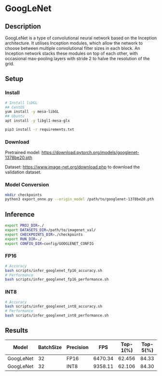 # GoogLeNet

## Description

GoogLeNet is a type of convolutional neural network based on the Inception architecture. It utilises Inception modules, which allow the network to choose between multiple convolutional filter sizes in each block. An Inception network stacks these modules on top of each other, with occasional max-pooling layers with stride 2 to halve the resolution of the grid.

## Setup

### Install

```bash
# Install libGL
## CentOS
yum install -y mesa-libGL
## Ubuntu
apt install -y libgl1-mesa-glx

pip3 install -r requirements.txt
```

### Download

Pretrained model: <https://download.pytorch.org/models/googlenet-1378be20.pth>

Dataset: <https://www.image-net.org/download.php> to download the validation dataset.

### Model Conversion

```bash
mkdir checkpoints
python3 export_onnx.py --origin_model /path/to/googlenet-1378be20.pth --output_model checkpoints/googlenet.onnx
```

## Inference

```bash
export PROJ_DIR=./
export DATASETS_DIR=/path/to/imagenet_val/
export CHECKPOINTS_DIR=./checkpoints
export RUN_DIR=./
export CONFIG_DIR=config/GOOGLENET_CONFIG
```

### FP16

```bash
# Accuracy
bash scripts/infer_googlenet_fp16_accuracy.sh
# Performance
bash scripts/infer_googlenet_fp16_performance.sh
```

### INT8

```bash
# Accuracy
bash scripts/infer_googlenet_int8_accuracy.sh
# Performance
bash scripts/infer_googlenet_int8_performance.sh
```

## Results

Model     |BatchSize  |Precision |FPS       |Top-1(%)  |Top-5(%)
----------|-----------|----------|----------|----------|--------
GoogLeNet |    32     |   FP16   | 6470.34  |  62.456  | 84.33
GoogLeNet |    32     |   INT8   | 9358.11  |  62.106  | 84.30
